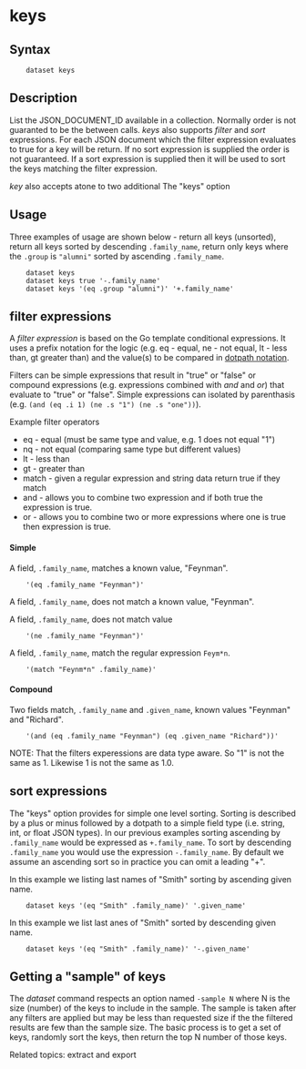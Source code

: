 
# keys

## Syntax

```
    dataset keys
```

## Description

List the JSON_DOCUMENT_ID available in a collection. Normally order is not guaranted to
be the between calls. _keys_ also supports *filter* and *sort* expressions. For each
JSON document which the filter expression evaluates to true for a key will be return.
If no sort expression is supplied the order is not guaranteed.  If a sort expression 
is supplied then it will be used to sort the keys matching the filter expression.

_key_ also accepts atone to two additional The "keys" option

## Usage

Three examples of usage are shown below - return all keys (unsorted), return all
keys sorted by descending `.family_name`, return only keys where the `.group` is
`"alumni"` sorted by ascending `.family_name`.

```shell
    dataset keys
    dataset keys true '-.family_name'
    dataset keys '(eq .group "alumni")' '+.family_name'
```

## filter expressions

A *filter expression* is based on the Go template conditional expressions. It uses 
a prefix notation for the logic (e.g. eq - equal, ne - not equal, lt - less than, gt 
greater than) and the value(s) to be compared in [dotpath notation](dotpath.html).

Filters can be simple expressions that result in "true" or "false" or compound
expressions (e.g. expressions combined with _and_ and _or_) 
that evaluate to "true" or "false".  Simple expressions can isolated by 
parenthasis (e.g. `(and (eq .i 1) (ne .s "1") (ne .s "one"))`).

Example filter operators

+ eq - equal (must be same type and value, e.g. 1 does not equal "1")
+ nq - not equal (comparing same type but different values)
+ lt - less than
+ gt - greater than
+ match - given a regular expression and string data return true if they match
+ and - allows you to combine two expression and if both true the expression is true.
+ or - allows you to combine two or more expressions where one is true then expression is true.

#### Simple

A field, `.family_name`, matches a known value, "Feynman".

```
	'(eq .family_name "Feynman")'
```

A field, `.family_name`, does not match a known value, "Feynman".

A field, `.family_name`, does not match value

```
	'(ne .family_name "Feynman")'
```

A field, `.family_name`, match the regular expression `Feym*n`.

```
	'(match "Feynm*n" .family_name)'
```


#### Compound

Two fields match, `.family_name` and `.given_name`, known values "Feynman" and "Richard".

```
	'(and (eq .family_name "Feynman") (eq .given_name "Richard"))'
```

NOTE: That the filters experessions are data type aware. So "1" is not the same
as 1. Likewise 1 is not the same as 1.0.

## sort expressions

The "keys" option provides for simple one level sorting.  Sorting is described
by a plus or minus followed by a dotpath to a simple field type (i.e. string, int, or 
float JSON types). In our previous examples sorting ascending by `.family_name` would
be expressed as `+.family_name`. To sort by descending `.family_name` you would 
use the expression `-.family_name`.  By default we assume an ascending sort so in 
practice you can omit a leading "+".

In this example we listing last names of "Smith" sorting by ascending given name.

```
    dataset keys '(eq "Smith" .family_name)' '.given_name'
```

In this example we list last anes of "Smith" sorted by descending given name.


```
    dataset keys '(eq "Smith" .family_name)' '-.given_name'
```

## Getting a "sample" of keys

The _dataset_ command respects an option named `-sample N` where N is the size
(number) of the keys to include in the sample. The sample is taken after any
filters are applied but may be less than requested size if the the filtered
results are few than the sample size.  The basic process is to get a set of
keys, randomly sort the keys, then return the top N number of those keys.


Related topics: extract and export


